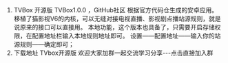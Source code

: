 
1. TVBox 开源版
TVBox1.0.0 ，GitHub社区 根据官方代码仓生成的安卓应用。
移植了猫影视V6的内核，可以无缝对接电视直播、影视剧点播站源规则，就是说原来的接口可以直接用。
本地功能，这个版本也具备了，只需要开启存储权限，在配置地址栏输入本地规则地址即可。
设置——配置地址——输入你的站源规则——确定即可；
2. 下载地址
TVbox开源版
欢迎大家加群一起交流学习分享---点击直接加入群
